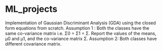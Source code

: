 # ML_projects
Implementation of  Gaussian Discriminant Analysis (GDA) using the closed form equations from scratch.
Assumption 1 :
Both the classes have the same co-variance matrix i.e. Σ0 = Σ1 = Σ. Report the
values of the means, µ0 and µ1, and the co-variance matrix Σ.
Assumption 2:
Both classes have different covariance matrix.
